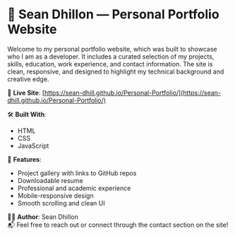 # 💼 Sean Dhillon — Personal Portfolio Website

Welcome to my personal portfolio website, which was built to showcase who I am as a developer. It includes a curated selection of my projects, skills, education, work experience, and contact information. The site is clean, responsive, and designed to highlight my technical background and creative edge.

🔗 **Live Site**: [https://sean-dhill.github.io/Personal-Portfolio/](https://sean-dhill.github.io/Personal-Portfolio/)

🛠️ **Built With**:
- HTML
- CSS
- JavaScript

📁 **Features**:
- Project gallery with links to GitHub repos
- Downloadable resume
- Professional and academic experience
- Mobile-responsive design
- Smooth scrolling and clean UI

👨‍💻 **Author**: Sean Dhillon  
📬 Feel free to reach out or connect through the contact section on the site!
